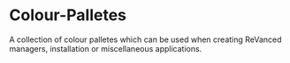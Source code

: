 # Colour-Palletes
A collection of colour palletes which can be used when creating ReVanced managers, installation or miscellaneous applications.
